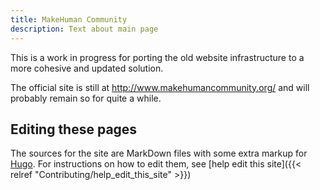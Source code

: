 ```yaml
---
title: MakeHuman Community
description: Text about main page
---
```


This is a work in progress for porting the old website infrastructure to a more cohesive and updated solution.

The official site is still at http://www.makehumancommunity.org/ and will probably remain so for quite a while.

## Editing these pages

The sources for the site are MarkDown files with some extra markup for [Hugo](https://gohugo.io/). For
instructions on how to edit them, see [help edit this site]({{< relref "Contributing/help_edit_this_site" >}})

